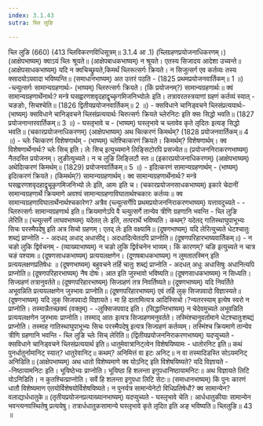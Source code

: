 ```yaml
---
index: 3.1.43
sutra: च्लि लुङि

---
```

च्लि लुङि (660) (413 च्लिविकरणविधिसूत्रम्॥ 3.1.4 आ .1) (च्लिग्रहणप्रयोजनाधिकरणम्।) (आक्षेपभाष्यम्) क्वाऽयं च्लिः श्रूयते॥ (आक्षेपबाधकभाष्यम्) न श्रूयते। एतस्य सिजादय आदेशा उच्यन्ते॥ (आक्षेपसाधकभाष्यम्) यदि न क्वचिच्छ्रुयते,किमर्थं च्लिरूत्सर्गः क्रियते। न सिजुत्सर्ग एव कर्तव्यः तस्य क्सादयोऽपवादा भविष्यन्ति॥ (समाधानभाष्यम्) अत उत्तरं पठति  -  (1825 प्रथमप्रयोजनवार्तिकम्॥ 1 ॥) -च्ल्युत्सर्गः सामान्यग्रहणार्थः- (भाष्यम्) च्लिरुत्सर्गः क्रियते। (किं प्रयोजनम्?) सामान्यग्रहणार्थः॥ क्वं सामान्यग्रहणार्थेनार्थः? मन्त्रे घसह्वरणशवृदहाद्वृच्कृगमिजनिभ्योलेः इति। तत्रावरतस्त्रयाणां ग्रहणं कर्तव्यं स्यात्  -  चङङोः, सिचश्चेति॥ (1826 द्वितीयप्रयोजनवार्तिकम्॥ 2 ॥) - क्सविधाने चानिड्वचने च्लिसंप्रत्ययार्थः- (भाष्यम्) क्सविधाने चानिड्वचने च्लिसंप्रत्ययार्थः चिरुत्सर्गः क्रियते च्लेरनिटः इति क्सः सिद्धो भवति॥ (1827 प्रयोजनान्तरवार्तिकम्॥ 3 ॥) - घस्लृभावे च - (भाष्यम्) घस्लृभावे च च्लावेव कृते लृदितः इत्यङ् सिद्धो भवति॥ (चकारप्रयोजनाधिकरणम्) (आक्षेपभाष्यम्) अथ चित्करणं किमर्थम्? (1828 प्रयोजनवार्तिकम्॥ 4 ॥) - च्लेः चित्करणं विशेषणार्थम् - (भाष्यम्) च्लेश्चित्करणं क्रियते। किमर्थम्? विशेषणार्थम्। क्व विशेषणार्थेनार्थः? च्लेः सिच् इति। लेः सिच् इत्युच्यमाने लिङि्सटोरपि प्रसज्येत॥ (प्रयोजननिराकरणभाष्यम्) नैतदस्ति प्रयोजनम्। लुङीत्युच्यते। न च लुङि लिङि्लटौ स्तः॥ (इकारप्रयोजनाधिकरणम्) (आक्षेपभाष्यम्) अथेदित्करणं किमर्थम्॥ (1829) प्रयोजनवार्तिकम्॥ 5 ॥) - इदित्करणं सामान्यग्रहणार्थम् - (भाष्यम्) इदित्करणं क्रियते। (किमर्थम्?) सामान्यग्रहणार्थम्। क्व सामान्यग्रहणार्थेनार्थः? मन्त्रे घसह्वरणशवृदहाद्वृचूकृगमिजनिभ्यो लेः इति, आमः इति च। (चकारप्रयोजनसाधकभाष्यम्) इकारे चेदानीं सामान्यग्रहणार्थे क्रियमाणे अवश्यं सामान्यग्रहणाविघातार्थश्चकारः कर्तव्यः॥ क्व सामान्यग्रहणाविघातार्थेनार्थश्चकारेण? अत्रैव (च्ल्युत्सर्गेपि प्रथमप्रयोजननिराकरणभाष्यम्) यत्तावदुच्यते  -  - च्लिरुत्सर्गः सामान्यग्रहणार्थ इति॥ क्रियमाणेऽपि वै च्ल्युत्सर्गे तान्येव त्रीणि ग्रहणानि भवन्ति  -  च्लि लुङि लेरिति॥ (च्ल्युत्सर्गे लाघवभाष्यम्) यदेतत् लेः इति, तत्परार्थे भविष्यति। कथम्? यदेतद् गातिस्थाघुपाभूभ्यः सिचः परस्मैपदेषु इति अत्र सिचो ग्रहणम्। एतद् लेः इति वक्ष्यामि॥ (दूषणभाष्यम्) यदि लेरित्युच्यते धेटश्चातुः शब्द्यं प्राप्नोति  -   - अदधद् अधाद् अधासीद्। अदधादित्येतदपि प्राप्नोति॥ (दूषणपरिहारभाष्यवार्तिकम्॥) - न चङो लुकि द्विर्वचनम् - (व्याख्याभाष्यम्) न चङो लुकि द्विर्वचनेन भाव्यम्। किं कारणम्? चङि इत्युच्यते न चात्र चङं पश्यामः॥ (दूषणसाधकभाष्यम्) प्रत्ययलक्षणेन। (दूणषबाधकभाष्यम्) न लुमतातस्मिन् इति प्रत्ययलक्षणप्रतिषेधः ॥ (दूषणभाष्यम्) बहुवचने तर्हि चातुः शब्द्यं प्राप्नोति  -  अदधत् अधुः अधासिषुः अधानित्यपि प्राप्नोति॥ (दूषणपरिहारभाष्यम्) नैष दोषः। आत इति जुस्भावो भविष्यति॥ (दूषणसाधकभाष्यम्) न सिध्यति। सिज्ग्रहणं तत्रानुवर्तते॥ (दूषणपरिहारभाष्यम्) सिज्ग्रहणं तत्र निवर्तिष्यते॥ (दूषणभाष्यम्) यदि निवर्तिते अभूवन्निति प्रत्ययलक्षणेन जुस्भावः प्राप्नोति॥ (दूषणपरिहारभाष्यम्) एवं तर्हि लुक् सिजपवादो विज्ञास्यते॥ (दूषणभाष्यम्) यदि लुक् सिजपवादो विज्ञायते। मा हि दातामित्यत्र आदिस्सिचो।?न्यतरस्याम् इत्येष स्वरो न प्राप्नोति। तस्मान्नैतच्छक्यं (वक्तृम्)  -  -लुक्सिजपवाद इति। (सिद्धान्तिभाष्यम्) न चेदेवमुच्यते अभूवन्निति प्रत्ययलक्षणेन जुस्भावः प्राप्नोति। तस्माद् आतः इत्यत्र सिज्ग्रहणमनुवर्तते। तस्मिंश्चानुवर्तामाने धेटश्चातुःशब्द्यं प्राप्नोति। तस्माह गातिस्थाघुपाभूभ्यः सिचः परस्मैपदेषु इत्यत्र सिज्ग्रहणं कर्तव्यम्। तस्मिंश्च क्रियमाणे तान्येव त्रीणि ग्रहणानि भवन्ति  -  च्लि लुङि च्लेः सिच् लेरिति॥ (द्वितीयप्रयोजननिराकरणभाष्यम्) यदप्युच्यते  -  क्सविधाने चानिड्वचने च्लिसंप्रत्ययार्थ इति॥ धातुमेवात्रानिट्त्वेन विशेषयिष्यामः  -  धातोरनिट इति॥ कथं पुनर्धातुर्नामानिट् स्यात्? धातुरेवानिट्॥ कथम्? अनिमित्तं वा इटः अनिट्॥ न वा तस्मादिडस्ति सोऽयमनिट् अनिडिति॥ (आक्षेपभाष्यम्) अथ धातो विशेष्यमाणे क्व योऽनिट् इति विशेषयिष्यते? यदि विज्ञायते  -  -निष्ठायामनिटः इति। भूयिष्ठेभ्यः प्राप्नोति। भूयिष्ठा हि शलन्ता इगुपधानिष्ठायामनिटः॥ अथ विज्ञायते लिटि योऽनिडिति। न कुतश्चित्प्राप्नोति। सर्वे हि शलन्ता इगुपधा लिटि सेटः॥ (समाधानभाष्यम्) किं पुनः कारणं धातौ विशेष्यमाण एतयोर्विशेषयोर्विशेषयिष्यते। न पुनर्यत्र सामान्येनेटो विधिप्रतिषेधौ? क्व सामान्येन? वलाद्यार्धधातुके॥ (तृतीयप्रयोजनप्रत्याख्यानभाष्यम्) यदप्युच्यते - घस्लृभावे चेति। आर्धधातुकीयाः सामान्येन भवन्त्यनवस्थितेषु प्रत्ययेषु। तत्रार्धधातुकसामान्ये घस्लृभावे कृते लृदित इति अङ् भविष्यति॥ च्लिलुङि॥ 43 ॥